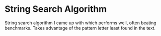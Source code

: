# String Search Algorithm
String search algorithm I came up with which performs well, often beating benchmarks. Takes advantage of the pattern letter least found in the text.
